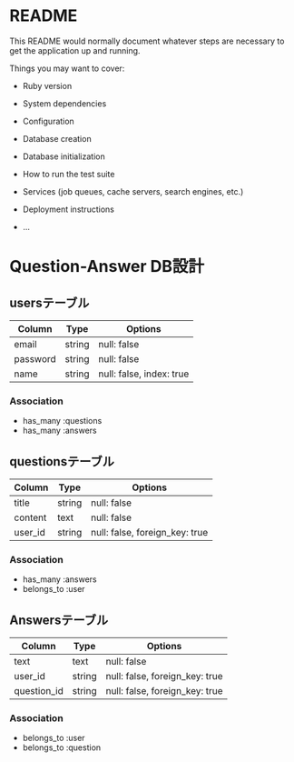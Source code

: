 # README

This README would normally document whatever steps are necessary to get the
application up and running.

Things you may want to cover:

* Ruby version

* System dependencies

* Configuration

* Database creation

* Database initialization

* How to run the test suite

* Services (job queues, cache servers, search engines, etc.)

* Deployment instructions

* ...

# Question-Answer DB設計
## usersテーブル
|Column|Type|Options|
|------|----|-------|
|email|string|null: false|
|password|string|null: false|
|name|string|null: false, index: true|
### Association
- has_many :questions
- has_many :answers

## questionsテーブル
|Column|Type|Options|
|------|----|-------|
|title|string|null: false|
|content|text|null: false|
|user_id|string|null: false, foreign_key: true|
### Association
- has_many :answers
- belongs_to :user

## Answersテーブル
|Column|Type|Options|
|------|----|-------|
|text|text|null: false|
|user_id|string|null: false, foreign_key: true|
|question_id|string|null: false, foreign_key: true|
### Association
- belongs_to :user
- belongs_to :question